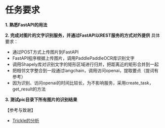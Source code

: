 # 任务要求

**1. 熟悉FastAPI的用法**


**2. 完成对图片的文字识别服务，并通过FastAPI以REST服务的方式对外提供**
具体要求：
- 通过POST方式上传图片到FastAPI
- FastAPI程序根据上传图片，调用PaddlePaddleOCR库识别文字
- 调用Shapely库对识别文字的矩形区域进行归并，把距离近的矩形合并到一起
- 把相邻文字整合到一段通过langchain，调用访问openai，提取要点（提词有参考）
- 因为识别、访问openai的时间比较长，为不影响服务，采用create_task，get_result的方法


**3. 测试pic目录下所有图片的识别结果**

【参考与致谢】
 - [Trickle的分析](https://github.com/PromptExpert/Trickle-On-WeChat/)